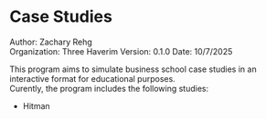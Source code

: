 
# Case Studies

Author: Zachary Rehg  
Organization: Three Haverim
Version: 0.1.0
Date: 10/7/2025
  

This program aims to simulate business school case studies in an interactive format for educational purposes.  
Curently, the program includes the following studies:  
- Hitman